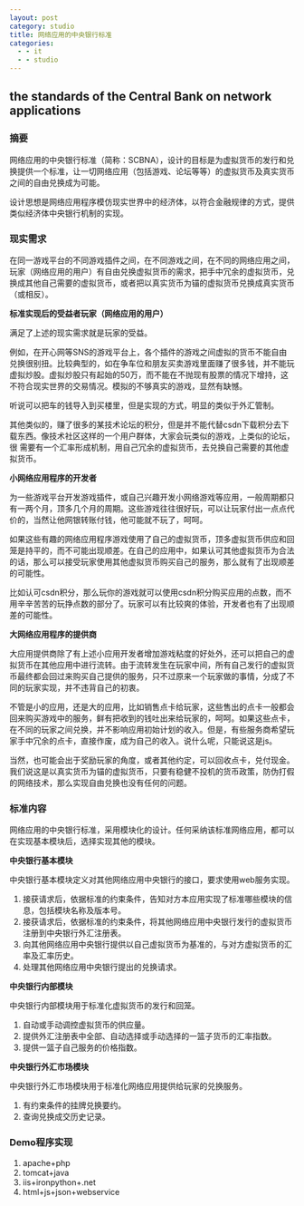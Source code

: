 ```yaml
---
layout: post
category: studio
title: 网络应用的中央银行标准
categories:
  - - it
  - - studio
---
```


## the standards of the Central Bank on network applications ##

### 摘要 ###

网络应用的中央银行标准（简称：SCBNA），设计的目标是为虚拟货币的发行和兑换提供一个标准，让一切网络应用（包括游戏、论坛等等）的虚拟货币及真实货币之间的自由兑换成为可能。

设计思想是网络应用程序模仿现实世界中的经济体，以符合金融规律的方式，提供类似经济体中央银行机制的实现。

### 现实需求 ###

在同一游戏平台的不同游戏插件之间，在不同游戏之间，在不同的网络应用之间，玩家（网络应用的用户）有自由兑换虚拟货币的需求，把手中冗余的虚拟货币，兑换成其他自己需要的虚拟货币，或者把以真实货币为锚的虚拟货币兑换成真实货币（或相反）。

**标准实现后的受益者玩家（网络应用的用户）**

满足了上述的现实需求就是玩家的受益。

例如，在开心网等SNS的游戏平台上，各个插件的游戏之间虚拟的货币不能自由兑换很别扭。比较典型的，如在争车位和朋友买卖游戏里面赚了很多钱，并不能玩虚拟炒股。虚拟炒股只有起始的50万，而不能在不抛现有股票的情况下增持，这不符合现实世界的交易情况。模拟的不够真实的游戏，显然有缺憾。

听说可以把车的钱导入到买楼里，但是实现的方式，明显的类似于外汇管制。

其他类似的，赚了很多的某技术论坛的积分，但是并不能代替csdn下载积分去下载东西。像技术社区这样的一个用户群体，大家会玩类似的游戏，上类似的论坛，很 需要有一个汇率形成机制，用自己冗余的虚拟货币，去兑换自己需要的其他虚拟货币。

**小网络应用程序的开发者**

为一些游戏平台开发游戏插件，或自己兴趣开发小网络游戏等应用，一般周期都只有一两个月，顶多几个月的周期。这些游戏往往很好玩，可以让玩家付出一点点代价的，当然让他网银转账付钱，他可能就不玩了，呵呵。

如果这些有趣的网络应用程序游戏使用了自己的虚拟货币，顶多虚拟货币供应和回笼是持平的，而不可能出现顺差。在自己的应用中，如果认可其他虚拟货币为合法的话，那么可以接受玩家使用其他虚拟货币购买自己的服务，那么就有了出现顺差的可能性。

比如认可csdn积分，那么玩你的游戏就可以使用csdn积分购买应用的点数，而不用辛辛苦苦的玩挣点数的部分了。玩家可以有比较爽的体验，开发者也有了出现顺差的可能性。

**大网络应用程序的提供商**

大应用提供商除了有上述小应用开发者增加游戏粘度的好处外，还可以把自己的虚拟货币在其他应用中进行流转。由于流转发生在玩家中间，所有自己发行的虚拟货币最终都会回过来购买自己提供的服务，只不过原来一个玩家做的事情，分成了不同的玩家实现，并不违背自己的初衷。

不管是小的应用，还是大的应用，比如销售点卡给玩家，这些售出的点卡一般都会回来购买游戏中的服务，鲜有把收到的钱吐出来给玩家的，呵呵。如果这些点卡，在不同的玩家之间兑换，并不影响应用初始计划的收入。但是，有些服务商希望玩家手中冗余的点卡，直接作废，成为自己的收入。说什么呢，只能说这是js。

当然，也可能会出于奖励玩家的角度，或者其他约定，可以回收点卡，兑付现金。我们说这是以真实货币为锚的虚拟货币，只要有稳健不投机的货币政策，防伪打假的网络技术，那么实现自由兑换也没有任何的问题。

### 标准内容 ###

网络应用的中央银行标准，采用模块化的设计。任何采纳该标准网络应用，都可以在实现基本模块后，选择实现其他的模块。

**中央银行基本模块**

中央银行基本模块定义对其他网络应用中央银行的接口，要求使用web服务实现。

1. 接获请求后，依据标准的约束条件，告知对方本应用实现了标准哪些模块的信息，包括模块名称及版本号。
2. 接获请求后，依据标准的约束条件，将其他网络应用中央银行发行的虚拟货币注册到中央银行外汇注册表。
3. 向其他网络应用中央银行提供以自己虚拟货币为基准的，与对方虚拟货币的汇率及汇率历史。
4. 处理其他网络应用中央银行提出的兑换请求。

**中央银行内部模块**

中央银行内部模块用于标准化虚拟货币的发行和回笼。

1. 自动或手动调控虚拟货币的供应量。
2. 提供外汇注册表中全部、自动选择或手动选择的一篮子货币的汇率指数。
3. 提供一篮子自己服务的价格指数。

**中央银行外汇市场模块**

中央银行外汇市场模块用于标准化网络应用提供给玩家的兑换服务。

1. 有约束条件的挂牌兑换要约。
2. 查询兑换成交历史记录。

### Demo程序实现 ###

1. apache+php
2. tomcat+java
3. iis+ironpython+.net
4. html+js+json+webservice